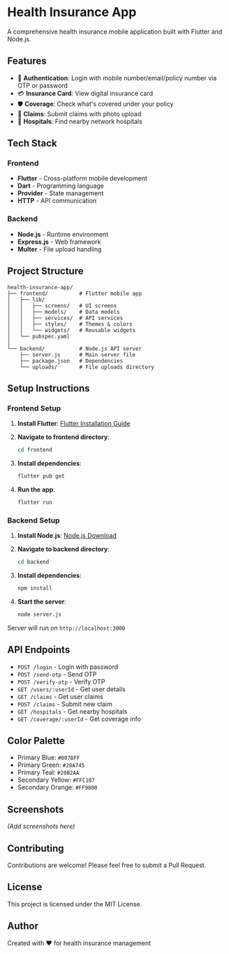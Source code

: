 # Health Insurance App

A comprehensive health insurance mobile application built with Flutter and Node.js.

## Features

- 🔐 **Authentication**: Login with mobile number/email/policy number via OTP or password
- 💳 **Insurance Card**: View digital insurance card
- 🛡️ **Coverage**: Check what's covered under your policy
- 📸 **Claims**: Submit claims with photo upload
- 🏥 **Hospitals**: Find nearby network hospitals

## Tech Stack

### Frontend

- **Flutter** - Cross-platform mobile development
- **Dart** - Programming language
- **Provider** - State management
- **HTTP** - API communication

### Backend

- **Node.js** - Runtime environment
- **Express.js** - Web framework
- **Multer** - File upload handling

## Project Structure

```
health-insurance-app/
├── frontend/          # Flutter mobile app
│   ├── lib/
│   │   ├── screens/   # UI screens
│   │   ├── models/    # Data models
│   │   ├── services/  # API services
│   │   ├── styles/    # Themes & colors
│   │   └── widgets/   # Reusable widgets
│   └── pubspec.yaml
│
└── backend/           # Node.js API server
    ├── server.js      # Main server file
    ├── package.json   # Dependencies
    └── uploads/       # File uploads directory
```

## Setup Instructions

### Frontend Setup

1. **Install Flutter**: [Flutter Installation Guide](https://flutter.dev/docs/get-started/install)

2. **Navigate to frontend directory**:

   ```bash
   cd frontend
   ```

3. **Install dependencies**:

   ```bash
   flutter pub get
   ```

4. **Run the app**:
   ```bash
   flutter run
   ```

### Backend Setup

1. **Install Node.js**: [Node.js Download](https://nodejs.org/)

2. **Navigate to backend directory**:

   ```bash
   cd backend
   ```

3. **Install dependencies**:

   ```bash
   npm install
   ```

4. **Start the server**:
   ```bash
   node server.js
   ```

Server will run on `http://localhost:3000`

## API Endpoints

- `POST /login` - Login with password
- `POST /send-otp` - Send OTP
- `POST /verify-otp` - Verify OTP
- `GET /users/:userId` - Get user details
- `GET /claims` - Get user claims
- `POST /claims` - Submit new claim
- `GET /hospitals` - Get nearby hospitals
- `GET /coverage/:userId` - Get coverage info

## Color Palette

- Primary Blue: `#007BFF`
- Primary Green: `#28A745`
- Primary Teal: `#20B2AA`
- Secondary Yellow: `#FFC107`
- Secondary Orange: `#FF9800`

## Screenshots

_(Add screenshots here)_

## Contributing

Contributions are welcome! Please feel free to submit a Pull Request.

## License

This project is licensed under the MIT License.

## Author

Created with ❤️ for health insurance management
